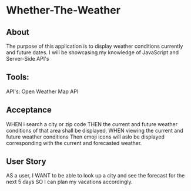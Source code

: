 # Whether-The-Weather

## About

The purpose of this application is to display weather conditions currently and future dates.
I will be showcasing my knowledge of JavaScript and Server-Side API's

## Tools:

API's: Open Weather Map API

## Acceptance

WHEN i search a city or zip code
THEN the current and future weather conditions of that area shall be displayed.
WHEN viewing the current and future weather conditions 
Then emoji icons will aslo be displayed corresponding with the current and forecasted weather. 

## User Story

AS a user,
I WANT to be able to look up a city and see the forecast for the next 5 days 
SO I can plan my vacations accordingly.


